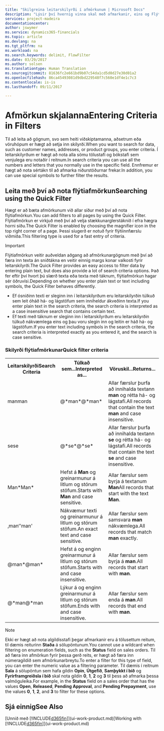 ```yaml
---
title: "Skilgreina leitarskilyrði í afmörkunum | Microsoft Docs"
description: "Lýsir því hvernig vinna skal með afmarkanir, eins og Flýtiafmörkun, til að sérstilla leitarniðurstöðurnar."
services: project-madeira
documentationcenter: 
author: jswymer
ms.service: dynamics365-financials
ms.topic: article
ms.devlang: na
ms.tgt_pltfrm: na
ms.workload: na
ms.search.keywords: delimit, FlowFilter
ms.date: 03/29/2017
ms.author: solsen
ms.translationtype: Human Translation
ms.sourcegitcommit: 81636fc2e661bd9b07c54da1cd5d0d27e30d01a2
ms.openlocfilehash: 86ca45493081d9dbd229548f7c560e1df4e1c7c3
ms.contentlocale: is-is
ms.lasthandoff: 09/11/2017

---
```

# <a name="entering-criteria-in-filters"></a><span data-ttu-id="d0513-103">Afmörkun skjalanna</span><span class="sxs-lookup"><span data-stu-id="d0513-103">Entering Criteria in Filters</span></span>
<span data-ttu-id="d0513-104">Til að leita að gögnum, svo sem heiti viðskiptamanna, aðsetrum eða vöruhópum er hægt að setja inn skilyrði.</span><span class="sxs-lookup"><span data-stu-id="d0513-104">When you want to search for data, such as customer names, addresses, or product groups, you enter criteria.</span></span> <span data-ttu-id="d0513-105">Í leitarskilyrðum er hægt að nota alla sömu tölustafi og bókstafi sem venjulega eru notaðir í reitnum.</span><span class="sxs-lookup"><span data-stu-id="d0513-105">In search criteria you can use all the numbers and letters that you normally use in the specific field.</span></span> <span data-ttu-id="d0513-106">Ennfremur er hægt að nota sértákn til að afmarka niðurstöðurnar frekar.</span><span class="sxs-lookup"><span data-stu-id="d0513-106">In addition, you can use special symbols to further filter the results.</span></span>

## <a name="searching-using-the-quick-filter"></a><span data-ttu-id="d0513-107">Leita með því að nota flýtiafmörkun</span><span class="sxs-lookup"><span data-stu-id="d0513-107">Searching using the Quick Filter</span></span>
<span data-ttu-id="d0513-108">Hægt er að bæta afmörkunum við allar síður með því að nota flýtiafmörkun.</span><span class="sxs-lookup"><span data-stu-id="d0513-108">You can add filters to all pages by using the Quick Filter.</span></span> <span data-ttu-id="d0513-109">Flýtiafmörkun er virkjuð með því að velja stækkunarglerstáknið í efra hægra horni síðu.</span><span class="sxs-lookup"><span data-stu-id="d0513-109">The Quick Filter is enabled by choosing the magnifier icon in the top right corner of a page.</span></span> <span data-ttu-id="d0513-110">Þessi síugerð er notuð fyrir flýtiinnfærslu viðmiða.</span><span class="sxs-lookup"><span data-stu-id="d0513-110">This filtering type is used for a fast entry of criteria.</span></span>

> [!IMPORTANT]  
>   <span data-ttu-id="d0513-111">Flýtiafmörkun veitir auðveldan aðgang að afmörkunargögnum með því að færa inn texta án sniðtákna en veitir einnig margs konar valkosti fyrir leitarskilyrði.</span><span class="sxs-lookup"><span data-stu-id="d0513-111">The Quick Filter provides an easy access to filter data by entering plain text, but does also provide a lot of search criteria options.</span></span> <span data-ttu-id="d0513-112">Það fer eftir því hvort þú slærð texta eða texta með táknum, flýtiafmörkun hagar sér öðruvísi.</span><span class="sxs-lookup"><span data-stu-id="d0513-112">Depending on whether you enter plain text or text including symbols, the Quick Filter behaves differently.</span></span>  

* <span data-ttu-id="d0513-113">Ef ósniðinn texti er sleginn inn í leitarskilyrðum eru leitarskilyrðin túlkuð sem leit óháð há- og lágstöfum sem inniheldur ákveðinn texta.</span><span class="sxs-lookup"><span data-stu-id="d0513-113">If you enter plain text in the search criteria, the search criteria is interpreted as a case insensitive search that contains certain text.</span></span>  
* <span data-ttu-id="d0513-114">Ef texti með táknum er sleginn inn í leitarskilyrðum eru leitarskilyrðin túlkuð nákvæmlega eins og þau voru slegin inn og leitin er háð há- og lágstöfum.</span><span class="sxs-lookup"><span data-stu-id="d0513-114">If you enter text including symbols in the search criteria, the search criteria is interpreted exactly as you entered it, and the search is case sensitive.</span></span>

### <a name="quick-filter-criteria"></a><span data-ttu-id="d0513-115">Skilyrði flýtiafmörkunar</span><span class="sxs-lookup"><span data-stu-id="d0513-115">Quick filter criteria</span></span>
<!-- html syntax because symbols conflict with MarkDown syntax -->
<TABLE>
  <TR>
    <TH><span data-ttu-id="d0513-116">Leitarskilyrði</span><span class="sxs-lookup"><span data-stu-id="d0513-116">Search Criteria</span></span></TH>
    <TH><span data-ttu-id="d0513-117">Túlkað sem...</span><span class="sxs-lookup"><span data-stu-id="d0513-117">Interpreted as...</span></span></TH>
    <TH><span data-ttu-id="d0513-118">Vöruskil...</span><span class="sxs-lookup"><span data-stu-id="d0513-118">Returns...</span></span></TH>
  </TR>
  <TR>
    <TD><span data-ttu-id="d0513-119">man</span><span class="sxs-lookup"><span data-stu-id="d0513-119">man</span></span></TD>
    <TD><span data-ttu-id="d0513-120">@&#42;man&#42;</span><span class="sxs-lookup"><span data-stu-id="d0513-120">@&#42;man&#42;</span></span></TD>
    <TD><span data-ttu-id="d0513-121">Allar færslur þurfa að innihalda textann <b>man</b> og rétta há- og lágstafi.</span><span class="sxs-lookup"><span data-stu-id="d0513-121">All records that contain the text <b>man</b> and case insensitive.</span></span></TD>
  </TR>
  <TR>
    <TD><span data-ttu-id="d0513-122">se</span><span class="sxs-lookup"><span data-stu-id="d0513-122">se</span></span></TD>
    <TD><span data-ttu-id="d0513-123">@&#42;se&#42;</span><span class="sxs-lookup"><span data-stu-id="d0513-123">@&#42;se&#42;</span></span></TD>
    <TD><span data-ttu-id="d0513-124">Allar færslur þurfa að innihalda textann <b>se</b> og rétta há- og lágstafi.</span><span class="sxs-lookup"><span data-stu-id="d0513-124">All records that contain the text <b>se</b> and case insensitive.</span></span></TD>
  </TR>
  <TR>
    <TD><span data-ttu-id="d0513-125">Man&#42;</span><span class="sxs-lookup"><span data-stu-id="d0513-125">Man&#42;</span></span></TD>
    <TD><span data-ttu-id="d0513-126">Hefst á <b>Man</b> og greinarmunur á litlum og stórum stöfum.</span><span class="sxs-lookup"><span data-stu-id="d0513-126">Starts with <b>Man</b> and case sensitive.</span></span></TD>
    <TD><span data-ttu-id="d0513-127">Allar færslur sem byrja á textanum <b>Man</b></span><span class="sxs-lookup"><span data-stu-id="d0513-127">All records that start with the text <b>Man</b>.</span></span></TD>
  </TR>
  <TR>
    <TD><span data-ttu-id="d0513-128">‚man‘</span><span class="sxs-lookup"><span data-stu-id="d0513-128">'man'</span></span></TD>
    <TD><span data-ttu-id="d0513-129">Nákvæmur texti og greinarmunur á litlum og stórum stöfum.</span><span class="sxs-lookup"><span data-stu-id="d0513-129">An exact text and case sensitive.</span></span></TD>
    <TD><span data-ttu-id="d0513-130">Allar færslur sem samsvara <b>man</b> nákvæmlega.</span><span class="sxs-lookup"><span data-stu-id="d0513-130">All records that match <b>man</b> exactly.</span></span></TD>
  </TR>
  <TR>
    <TD><span data-ttu-id="d0513-131">@man*</span><span class="sxs-lookup"><span data-stu-id="d0513-131">@man*</span></span> </TD>
    <TD><span data-ttu-id="d0513-132">Hefst á og enginn greinarmunur á litlum og stórum stöfum.</span><span class="sxs-lookup"><span data-stu-id="d0513-132">Starts with and case insensitive.</span></span></TD>
    <TD><span data-ttu-id="d0513-133">Allar færslur sem byrja á <b>man</b>.</span><span class="sxs-lookup"><span data-stu-id="d0513-133">All records that start with <b>man</b>.</span></span></TD>
  </TR>
    <TR>
    <TD><span data-ttu-id="d0513-134">@&#42;man</span><span class="sxs-lookup"><span data-stu-id="d0513-134">@&#42;man</span></span></TD>
    <TD><span data-ttu-id="d0513-135">Lýkur á og enginn greinarmunur á litlum og stórum stöfum.</span><span class="sxs-lookup"><span data-stu-id="d0513-135">Ends with and case insensitive.</span></span></TD>
    <TD><span data-ttu-id="d0513-136">Allar færslur sem enda á <b>man</b>.</span><span class="sxs-lookup"><span data-stu-id="d0513-136">All records that end with <b>man</b>.</span></span></TD>
  </TR>
</TABLE>

> [!NOTE]  
>   <span data-ttu-id="d0513-137">Ekki er hægt að nota algildisstafi þegar afmarkanir eru á tölusettum reitum, til dæmis reiturinn **Staða** á sölupöntunum.</span><span class="sxs-lookup"><span data-stu-id="d0513-137">You cannot use a wildcard when filtering on enumeration fields, such as the **Status** field on sales orders.</span></span> <span data-ttu-id="d0513-138">Til að færa inn afmörkun fyrir þessa gerð reits, er hægt að færa inn númeragildið sem afmörkunarbreytu.</span><span class="sxs-lookup"><span data-stu-id="d0513-138">To enter a filter for this type of field, you can enter the numeric value as a filtering parameter.</span></span> <span data-ttu-id="d0513-139">Til dæmis í reitnum **Sala** á sölupöntun sem hafa gildin **Opin**, **Útgefið**, **Samþykkt í bið** og **Fyrirframgreiðsla í bið** skal nota gildin **0**, **1**, **2** og **3** til þess að afmarka þessa valmöguleika.</span><span class="sxs-lookup"><span data-stu-id="d0513-139">For example, in the **Status** field on a sales order that has the values **Open**, **Released**, **Pending Approval**, and **Pending Prepayment**, use the values **0**, **1**, **2**, and **3** to filter for these options.</span></span>  

## <a name="see-also"></a><span data-ttu-id="d0513-140">Sjá einnig</span><span class="sxs-lookup"><span data-stu-id="d0513-140">See Also</span></span>
<span data-ttu-id="d0513-141">[Unnið með [!INCLUDE[d365fin](includes/d365fin_md.md)]](ui-work-product.md)</span><span class="sxs-lookup"><span data-stu-id="d0513-141">[Working with [!INCLUDE[d365fin](includes/d365fin_md.md)]](ui-work-product.md)</span></span>


